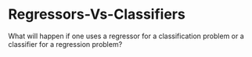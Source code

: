 # Regressors-Vs-Classifiers
What will happen if one uses a regressor for a classification problem or a classifier for a regression problem?
